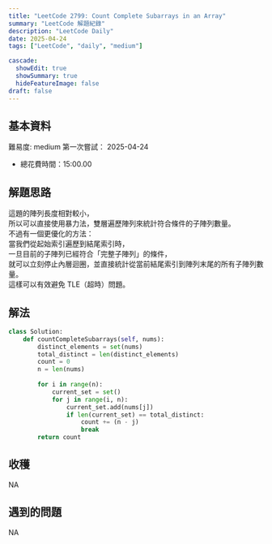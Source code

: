 ```yaml
---
title: "LeetCode 2799: Count Complete Subarrays in an Array"
summary: "LeetCode 解題紀錄"
description: "LeetCode Daily"
date: 2025-04-24
tags: ["LeetCode", "daily", "medium"]

cascade:
  showEdit: true
  showSummary: true
  hideFeatureImage: false
draft: false
---
```


## 基本資料

難易度: medium
第一次嘗試： 2025-04-24
- 總花費時間：15:00.00

## 解題思路

這題的陣列長度相對較小，  
所以可以直接使用暴力法，雙層遍歷陣列來統計符合條件的子陣列數量。  
不過有一個更優化的方法：  
當我們從起始索引遍歷到結尾索引時，  
一旦目前的子陣列已經符合「完整子陣列」的條件，  
就可以立刻停止內層迴圈，並直接統計從當前結尾索引到陣列末尾的所有子陣列數量。  
這樣可以有效避免 TLE（超時）問題。

## 解法

```python
class Solution:
    def countCompleteSubarrays(self, nums):
        distinct_elements = set(nums)
        total_distinct = len(distinct_elements)
        count = 0
        n = len(nums)
        
        for i in range(n):
            current_set = set()
            for j in range(i, n):
                current_set.add(nums[j])
                if len(current_set) == total_distinct:
                    count += (n - j)
                    break
        return count
```

## 收穫

NA

## 遇到的問題

NA
